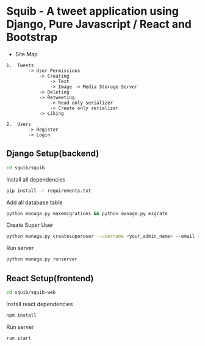 # Squib - A tweet application using Django, Pure Javascript / React and Bootstrap


- Site Map
```
1.  Tweets
        -> User Permissions
            -> Creating
                -> Text
                -> Image -> Media Storage Server
            -> Deleting
            -> Retweeting
                -> Read only serializer
                -> Create only serializer
            -> Liking

2.  Users
        -> Register
        -> Login
```

## Django Setup(backend)
```bash
cd squib/squib
```

Install all dependencies
```bash
pip install -r requirements.txt
```

Add all database table
```bash
python manage.py makemigrations && python manage.py migrate 
```

Create Super User
```bash
python manage.py createsuperuser --username <your_admin_name> --email <email@example.com>
```

Run server
```bash
python manage.py runserver
```

## React Setup(frontend)

```bash
cd squib/squib-web
```

Install react dependencies
```bash
npm install
```
Run server
```bash
run start
```